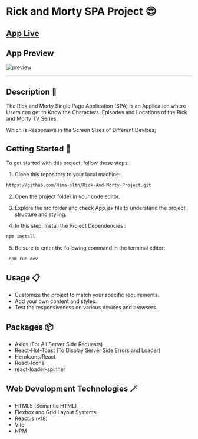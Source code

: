 # Rick and Morty SPA Project 😍

## [App Live](https://rick-and-morty-sn.netlify.app/)

## App Preview

![preview](./public/preview-project.gif)

---

## Description 📝

The Rick and Morty Single Page Application (SPA) is an Application where Users can get to Know the Characters ,Episodes and Locations of the Rick and Morty TV Series.

Which is Responsive in the Screen Sizes of Different Devices;

## Getting Started 🚀

To get started with this project, follow these steps:

1. Clone this repository to your local machine:

```bash
https://github.com/Nima-sltn/Rick-And-Morty-Project.git

```

2. Open the project folder in your code editor.

3. Explore the src folder and check App.jsx file to understand the project structure and styling.

4. In this step, Install the Project Dependencies :

```bash
npm install
```

5. Be sure to enter the following command in the terminal editor:

```bash
 npm run dev
```

## Usage 📋

- Customize the project to match your specific requirements.
- Add your own content and styles.
- Test the responsiveness on various devices and browsers.

## Packages 📦

- Axios (For All Server Side Requests)
- React-Hot-Toast (To Display Server Side Errors and Loader)
- HeroIcons/React
- React-Icons
- react-loader-spinner

## Web Development Technologies 🪄

- HTML5 (Semantic HTML)
- Flexbox and Grid Layout Systems
- React.js (v18)
- Vite
- NPM
